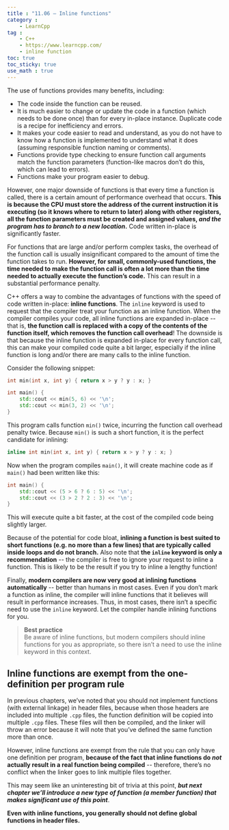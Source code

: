 ```yaml
---
title : "11.06 — Inline functions"
category :
    - LearnCpp
tag : 
    - C++
    - https://www.learncpp.com/
    - inline function
toc: true  
toc_sticky: true 
use_math : true
---
```



The use of functions provides many benefits, including:

- The code inside the function can be reused.
- It is much easier to change or update the code in a function (which needs to be done once) than for every in-place instance. Duplicate code is a recipe for inefficiency and errors.
- It makes your code easier to read and understand, as you do not have to know how a function is implemented to understand what it does (assuming responsible function naming or comments).
- Functions provide type checking to ensure function call arguments match the function parameters (function-like macros don’t do this, which can lead to errors).
- Functions make your program easier to debug.

However, one major downside of functions is that every time a function is called, there is a certain amount of performance overhead that occurs. **This is because the CPU must store the address of the current instruction it is executing (so it knows where to return to later) along with other registers, all the function parameters must be created and assigned values, *and the program has to branch to a new location*.** Code written in-place is significantly faster.

For functions that are large and/or perform complex tasks, the overhead of the function call is usually insignificant compared to the amount of time the function takes to run. **However, for small, commonly-used functions, the time needed to make the function call is often a lot more than the time needed to actually execute the function’s code.** This can result in a substantial performance penalty.

C++ offers a way to combine the advantages of functions with the speed of code written in-place: **inline functions**. The `inline` keyword is used to request that the compiler treat your function as an inline function. When the compiler compiles your code, all inline functions are expanded in-place -- that is, **the function call is replaced with a copy of the contents of the function itself, which removes the function call overhead**! The downside is that because the inline function is expanded in-place for every function call, this can make your compiled code quite a bit larger, especially if the inline function is long and/or there are many calls to the inline function.

Consider the following snippet:

```c++
int min(int x, int y) { return x > y ? y : x; }

int main() {
    std::cout << min(5, 6) << '\n';
    std::cout << min(3, 2) << '\n';
}
```

This program calls function `min()` twice, incurring the function call overhead penalty twice. Because `min()` is such a short function, it is the perfect candidate for inlining:

```c++
inline int min(int x, int y) { return x > y ? y : x; }
```

Now when the program compiles `main()`, it will create machine code as if `main()` had been written like this:

```c++
int main() {
    std::cout << (5 > 6 ? 6 : 5) << '\n';
    std::cout << (3 > 2 ? 2 : 3) << '\n';
}
```

This will execute quite a bit faster, at the cost of the compiled code being slightly larger.

Because of the potential for code bloat, **inlining a function is best suited to short functions (e.g. no more than a few lines) that are typically called inside loops and do not branch.** Also note that **the `inline` keyword is only a recommendation** -- the compiler is free to ignore your request to inline a function. This is likely to be the result if you try to inline a lengthy function!

Finally, **modern compilers are now very good at inlining functions automatically** -- better than humans in most cases. Even if you don’t mark a function as inline, the compiler will inline functions that it believes will result in performance increases. Thus, in most cases, there isn’t a specific need to use the `inline` keyword. Let the compiler handle inlining functions for you.

>**Best practice**  
Be aware of inline functions, but modern compilers should inline functions for you as appropriate, so there isn’t a need to use the inline keyword in this context.


## Inline functions are exempt from the one-definition per program rule

In previous chapters, we’ve noted that you should not implement functions (with external linkage) in header files, because when those headers are included into multiple `.cpp` files, the function definition will be copied into multiple `.cpp` files. These files will then be compiled, and the linker will throw an error because it will note that you’ve defined the same function more than once.

However, inline functions are exempt from the rule that you can only have one definition per program, **because of the fact that inline functions do *not* actually result in a real function being compiled** -- therefore, there’s no conflict when the linker goes to link multiple files together.

This may seem like an uninteresting bit of trivia at this point, ***but next chapter we’ll introduce a new type of function (a member function) that makes significant use of this point***.

**Even with inline functions, you generally should not define global functions in header files.**